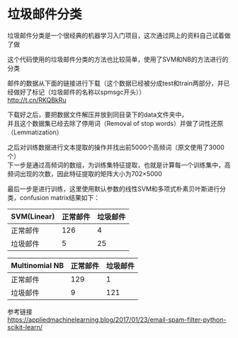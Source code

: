 # 垃圾邮件分类
垃圾邮件分类是一个很经典的机器学习入门项目，这次通过网上的资料自己试着做了做  

这个代码使用的垃圾邮件分类的方法也比较简单，使用了SVM和NB的方法进行的分类  

邮件的数据从下面的链接进行下载（这个数据已经被分成test和train两部分，并已经做好了标记（垃圾邮件的名称以spmsgc开头））  
http://t.cn/RKQBkRu  
  
下载好之后，要把数据文件解压并放到同目录下的data文件夹中，  
并且这个数据集已经去除了停用词（Removal of stop words）并做了词性还原（Lemmatization）  

之后对训练数据进行文本提取的操作并找出前5000个高频词（原文使用了3000个）  
下一步是通过高频词的数组，为训练集特征提取，也就是计算每一个训练集中，高频词出现的次数，因此特征提取的矩阵大小为702×5000

最后一步是进行训练，这里使用默认参数的线性SVM和多项式朴素贝叶斯进行分类，confusion matrix结果如下：  

| SVM(Linear) | 正常邮件 | 垃圾邮件 |
| ------ | ------ | ------ |
| 正常邮件 | 126 | 4 |
| 垃圾邮件 | 5 | 25 |  
  
| Multinomial NB | 正常邮件 | 垃圾邮件 |
| ------ | ------ | ------ |
| 正常邮件 | 129 | 1 |
| 垃圾邮件 | 9 | 121 |  

参考链接    
https://appliedmachinelearning.blog/2017/01/23/email-spam-filter-python-scikit-learn/ 
